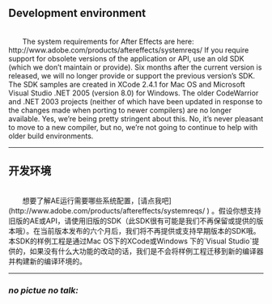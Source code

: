 ## Development environment

<br>
&#160;&#160;&#160;&#160;&#160;&#160;
The system requirements for After Effects are here:
http://www.adobe.com/products/aftereffects/systemreqs/
If you require support for obsolete versions of the application or API, use an old SDK (which we don’t maintain or provide). Six months after the current version is released, we will no longer provide or support the previous version’s SDK.
The SDK samples are created in XCode 2.4.1 for Mac OS and Microsoft Visual Studio .NET 2005 (version 8.0) for Windows. The older CodeWarrior and .NET 2003 projects (neither of which have been updated in response to the changes made when porting to newer compilers) are no longer available. Yes, we’re being pretty stringent about this. No, it’s never pleasant to move to a new compiler, but no, we’re not going to continue to help with older build environments.

***
## 开发环境

<br>
&#160;&#160;&#160;&#160;&#160;&#160;
想要了解AE运行需要哪些系统配置，[请点我吧](http://www.adobe.com/products/aftereffects/systemreqs/ ) 。假设你想支持旧版的AE或API，请使用旧版的SDK（此SDK很有可能是我们不再保留或提供的版本哦）。在当前版本发布的六个月后，我们将不再提供或支持早期版本的SDK哦。本SDK的样例工程是通过Mac OS下的XCode或Windows 下的`Visual Studio`提供的，如果没有什么大功能的改动的话，我们是不会将样例工程迁移到新的编译器并构建新的编译环境的。

***
### *no pictue no talk:*
